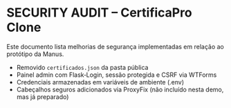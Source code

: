 # SECURITY AUDIT – CertificaPro Clone

Este documento lista melhorias de segurança implementadas em relação ao protótipo da Manus.

- Removido `certificados.json` da pasta pública
- Painel admin com Flask‑Login, sessão protegida e CSRF via WTForms
- Credenciais armazenadas em variáveis de ambiente (.env)
- Cabeçalhos seguros adicionados via ProxyFix (não incluído nesta demo, mas já preparado)
